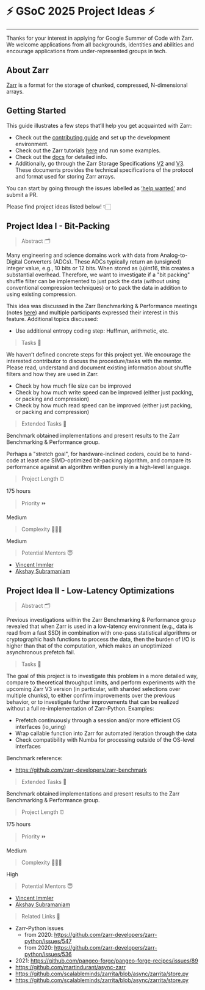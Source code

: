 # ⚡️ GSoC 2025 Project Ideas ⚡️

---

Thanks for your interest in applying for Google Summer of Code with Zarr. We welcome applications from all backgrounds, identities and abilities and encourage
applications from under-represented groups in tech.

## About Zarr

[Zarr](https://zarr.dev/) is a format for the storage of chunked, compressed, N-dimensional arrays.

## Getting Started

This guide illustrates a few steps that’ll help you get acquainted with Zarr:

- Check out the [contributing guide](https://zarr.readthedocs.io/en/stable/developers/contributing.html) and set up the development environment.
- Check out the Zarr tutorials [here](https://zarr.readthedocs.io/en/stable/tutorial.html) and run some examples.
- Check out the [docs](https://zarr.readthedocs.io/en/stable/index.html) for detailed info.
- Additionally, go through the Zarr Storage Specifications [V2](https://zarr-specs.readthedocs.io/en/latest/v2/v2.0.html) and [V3](https://zarr-specs.readthedocs.io/en/latest/v3/core/v3.0.html). These documents provides the technical specifications of the protocol and format used for storing Zarr arrays.

You can start by going through the issues labelled as [‘help wanted'](https://github.com/zarr-developers/zarr-python/issues?q=label%3A%22help+wanted%22+is%3Aissue+is%3Aopen) and submit a PR.

Please find project ideas listed below! 👇🏻

## Project Idea I - Bit-Packing

> Abstract  🗂

Many engineering and science domains work with data from Analog-to-Digital Converters (ADCs). These ADCs typically return an (unsigned) integer value, e.g., 10 bits or 12 bits. When stored as (u)int16, this creates a substantial overhead. Therefore, we want to investigate if a "bit packing" shuffle filter can be implemented to just pack the data (without using conventional compression techniques) or to pack the data in addition to using existing compression.

This idea was discussed in the Zarr Benchmarking & Performance meetings (notes [here](https://docs.google.com/document/d/1s5VBWqyh_MliVZCy9KK8ZnMy2pIeKF5pTLI2XWZ0MNE/edit?usp=sharing)) and multiple participants expressed their interest in this feature. Additional topics discussed:

- Use additional entropy coding step: Huffman, arithmetic, etc.

> Tasks 📝

We haven’t defined concrete steps for this project yet. We encourage the interested contributor to discuss the procedure/tasks with the mentor. Please read, understand and document existing information about shuffle filters and how they are used in Zarr.

- Check by how much file size can be improved
- Check by how much write speed can be improved (either just packing, or packing and compression)
- Check by how much read speed can be improved (either just packing, or packing and compression)

> Extended Tasks 📝

Benchmark obtained implementations and present results to the Zarr Benchmarking & Performance group.

Perhaps a "stretch goal", for hardware-inclined coders, could be to hand-code at least one SIMD-optimized bit-packing algorithm, and compare its performance against an algorithm written purely in a high-level language.

> Project Length ⏰

175 hours

> Priority ⏩

Medium

> Complexity 👨🏻‍💻

Medium

> Potential Mentors 😇

- [Vincent Immler](mailto:vincent.immler@oregonstate.edu)
- [Akshay Subramaniam](mailto:asubramaniam@nvidia.com)

## Project Idea II - Low-Latency Optimizations

> Abstract  🗂

Previous investigations within the Zarr Benchmarking & Performance group revealed that when Zarr is used in a low-latency environment (e.g., data is read from a fast SSD) in combination with one-pass statistical algorithms or cryptographic hash functions to process the data, then the burden of I/O is higher than that of the computation, which makes an unoptimized asynchronous prefetch fail.

> Tasks 📝

The goal of this project is to investigate this problem in a more detailed way, compare to theoretical throughput limits, and perform experiments with the upcoming Zarr V3 version (in particular, with sharded selections over multiple chunks), to either confirm improvements over the previous behavior, or to investigate further improvements that can be realized without a full re-implementation of Zarr-Python. Examples:

- Prefetch continuously through a session and/or more efficient OS interfaces (io_uring)
- Wrap callable function into Zarr for automated iteration through the data
- Check compatibility with Numba for processing outside of the OS-level interfaces

Benchmark reference:
- https://github.com/zarr-developers/zarr-benchmark

> Extended Tasks 📝

Benchmark obtained implementations and present results to the Zarr Benchmarking & Performance group.

> Project Length ⏰

175 hours

> Priority ⏩

Medium

> Complexity 👨🏻‍💻

High

> Potential Mentors 😇

- [Vincent Immler](mailto:vincent.immler@oregonstate.edu)
- [Akshay Subramaniam](mailto:asubramaniam@nvidia.com)

> Related Links 🔗

- Zarr-Python issues
    - from 2020: https://github.com/zarr-developers/zarr-python/issues/547
    - from 2020: https://github.com/zarr-developers/zarr-python/issues/536
- 2021: https://github.com/pangeo-forge/pangeo-forge-recipes/issues/89
- https://github.com/martindurant/async-zarr
- https://github.com/scalableminds/zarrita/blob/async/zarrita/store.py
- https://github.com/scalableminds/zarrita/blob/async/zarrita/store.py
